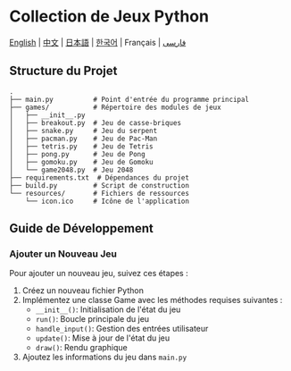 # Collection de Jeux Python
[English](../README.md) | [中文](README-cn.md) | [日本語](README-ja.md) | [한국어](README-ko.md) | Français | [فارسی](README-fa.md)

## Structure du Projet

```
.
├── main.py          # Point d'entrée du programme principal
├── games/           # Répertoire des modules de jeux
│   ├── __init__.py
│   ├── breakout.py  # Jeu de casse-briques
│   ├── snake.py     # Jeu du serpent
│   ├── pacman.py    # Jeu de Pac-Man
│   ├── tetris.py    # Jeu de Tetris
│   ├── pong.py      # Jeu de Pong
│   ├── gomoku.py    # Jeu de Gomoku
│   └── game2048.py  # Jeu 2048
├── requirements.txt  # Dépendances du projet
├── build.py         # Script de construction
└── resources/       # Fichiers de ressources
    └── icon.ico     # Icône de l'application
```

## Guide de Développement
### Ajouter un Nouveau Jeu

Pour ajouter un nouveau jeu, suivez ces étapes :

1. Créez un nouveau fichier Python
2. Implémentez une classe Game avec les méthodes requises suivantes :
   - `__init__()`: Initialisation de l'état du jeu
   - `run()`: Boucle principale du jeu
   - `handle_input()`: Gestion des entrées utilisateur
   - `update()`: Mise à jour de l'état du jeu
   - `draw()`: Rendu graphique
3. Ajoutez les informations du jeu dans `main.py`